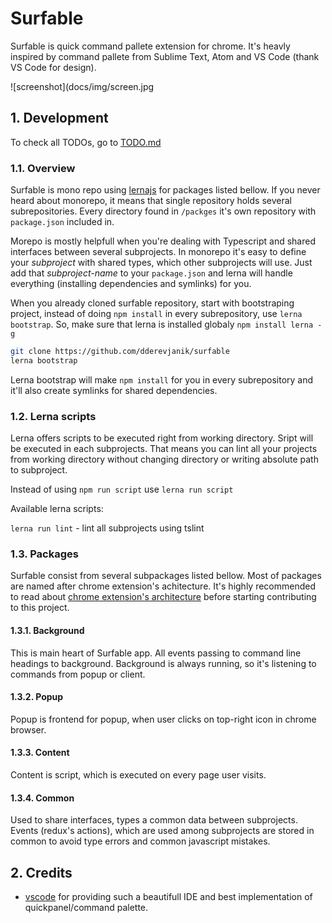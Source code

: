 # Surfable

Surfable is quick command pallete extension for chrome. It's heavly inspired
by command pallete from Sublime Text, Atom and VS Code (thank VS Code for design).

![screenshot](docs/img/screen.jpg

## 1. Development

To check all TODOs, go to [TODO.md](./TODO.md)

### 1.1. Overview

Surfable is mono repo using [lernajs](https://github.com/lerna/lerna) for packages
listed bellow. If you never heard about monorepo, it means that single repository
holds several subrepositories. Every directory found in `/packges` it's own repository
with `package.json` included in.

Morepo is mostly helpfull when you're dealing with Typescript and shared interfaces
between several subprojects. In monorepo it's easy to define your *subproject* with
shared types, which other subprojects will use. Just add that *subproject-name* to
your `package.json` and lerna will handle everything (installing dependencies and
symlinks) for you.

When you already cloned surfable repository, start with bootstraping project, instead
of doing `npm install` in every subrepository, use `lerna bootstrap`. So, make sure
that lerna is installed globaly `npm install lerna -g`

```bash
git clone https://github.com/dderevjanik/surfable
lerna bootstrap
```

Lerna bootstrap will make `npm install` for you in every subrepository and it'll
also create symlinks for shared dependencies.

### 1.2. Lerna scripts

Lerna offers scripts to be executed right from working directory. Sript will be
executed in each subprojects. That means you can lint all your projects from working
directory without changing directory or writing absolute path to subproject.

Instead of using `npm run script` use `lerna run script`

Available lerna scripts:

`lerna run lint` - lint all subprojects using tslint

### 1.3. Packages

Surfable consist from several subpackages listed bellow. Most of packages are named
after chrome extension's achitecture. It's highly recommended to read about
[chrome extension's architecture](https://developer.chrome.com/extensions/overview#arch)
before starting contributing to this project.

#### 1.3.1. Background

This is main heart of Surfable app. All events passing to command line headings
to background. Background is always running, so it's listening to commands from
popup or client.

#### 1.3.2. Popup

Popup is frontend for popup, when user clicks on top-right icon in chrome browser.

#### 1.3.3. Content

Content is script, which is executed on every page user visits.

#### 1.3.4. Common

Used to share interfaces, types a common data between subprojects. Events (redux's
actions), which are used among subprojects are stored in common to avoid type
errors and common javascript mistakes.

## 2. Credits

- [vscode](https://github.com/Microsoft/vscode) for providing such a beautifull IDE and best implementation of quickpanel/command palette.
